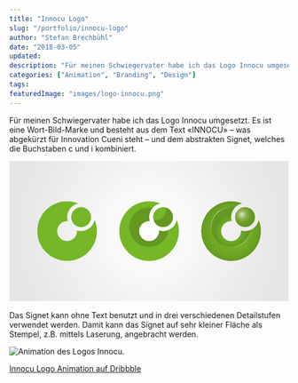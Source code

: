 ```yaml
---
title: "Innocu Logo"
slug: "/portfolio/innocu-logo"
author: "Stefan Brechbühl"
date: "2018-03-05"
updated:
description: "Für meinen Schwiegervater habe ich das Logo Innocu umgesetzt. Es ist eine Wort-Bild-Marke und besteht aus dem Text «INNOCU» – was abgekürzt für Innovation Cueni steht – und dem abstrakten Signet, welches die Buchstaben c und i kombiniert."
categories: ["Animation", "Branding", "Design"]
tags:
featuredImage: "images/logo-innocu.png"
---
```

Für meinen Schwiegervater habe ich das Logo Innocu umgesetzt. Es ist eine Wort-Bild-Marke und besteht aus dem Text «INNOCU» – was abgekürzt für Innovation Cueni steht – und dem abstrakten Signet, welches die Buchstaben c und i kombiniert.

![Signetvarianten INNOCU](images/logo-innocu-signet.png)

Das Signet kann ohne Text benutzt und in drei verschiedenen Detailstufen verwendet werden. Damit kann das Signet auf sehr kleiner Fläche als Stempel, z.B. mittels Laserung, angebracht werden.

![Animation des Logos Innocu.](https://cdn.dribbble.com/users/98074/screenshots/4301001/logo_innocu_animation.gif?vid=1)

[Innocu Logo Animation auf Dribbble](https://dribbble.com/shots/4301001-Innocu-Animation)
